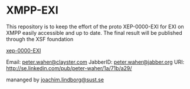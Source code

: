 XMPP-EXI
========

This repository is to keep the effort of the proto XEP-0000-EXI for EXI on XMPP easily accessible and up to date.
The final result will be published through the XSF foundation 

[xep-0000-EXI](http://htmlpreview.github.com/?https://github.com/joachimlindborg/XMPP-EXI/blob/master/xep-0000-Exi.html)

Email: peter.waher@clayster.com
JabberID: peter.waher@jabber.org
URI: http://se.linkedin.com/pub/peter-waher/1a/71b/a29/

mananged by joachim.lindborg@sust.se